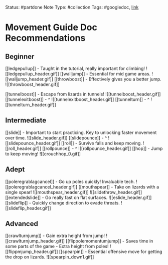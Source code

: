 Status: #partdone 
Note Type: #collection 
Tags: #googledoc, [link](https://docs.google.com/document/d/1o3gouaiHsHT2H9d2HD5gDhgmoWwoL94gSFt7Ka1-vDk)

# Movement Guide Doc Recommendations
## Beginner
[[ledgepullup]] - Taught in the tutorial, really important for climbing!
![[ledgepullup_header.gif]]
[[walljump]] - Essential for mid game areas.
![[walljump_header.gif]]
[[throwboost]] - Effectively gives you a better jump.
![[throwboost_header.gif]]

[[tunnelboost]] - Escape from lizards in tunnels!
![[tunnelboost_header.gif]]
[[tunnelexitboost]] - ^
![[tunnelexitboost_header.gif]]
[[tunnelturn]] - ^
![[tunnelturn_header.gif]]

## Intermediate
[[slide]] - Important to start practicing. Key to unlocking faster movement over time.
![[slide_header.gif]]
[[slidepounce]] - ^
![[slidepounce_header.gif]]
[[roll]] - Survive falls and keep moving.
![[roll_header.gif]]
[[rollpounce]] - ^
![[rollpounce_header.gif]]
[[hop]] - Jump to keep moving!
![[crouchhop_0.gif]]

## Adept
[[poleregrablagcancel]] - Go up poles quickly! Invaluable tech.
![[poleregrablagcancel_header.gif]]
[[mouthspear]] - Take on lizards with a single spear!
![[mouthspear_header.gif]]
![[slidethrow_header.gif]]
[[extendedslide]] - Go really fast on flat surfaces.
![[eslide_header.gif]]
[[slideflip]] - Quickly change direction to evade threats.
![[slideflip_header.gif]]

## Advanced
[[crawlturnjump]] - Gain extra height from jump!
![[crawlturnjump_header.gif]]
[[flippolemomentumjump]] - Saves time in some parts of the game - Extra height from poles!
![[flippmjump_header.gif]]
[[spearpin]] - Essential offensive move for getting the drop on lizards.
![[spearpin_down1.gif]]